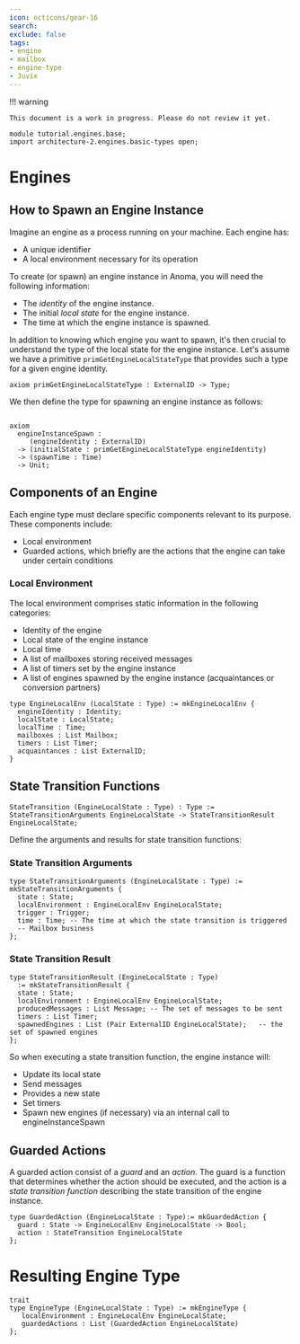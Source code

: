 ```yaml
---
icon: octicons/gear-16
search:
exclude: false
tags:
- engine
- mailbox
- engine-type
- Juvix
---
```


!!! warning

    This document is a work in progress. Please do not review it yet.

```juvix hide
module tutorial.engines.base;
import architecture-2.engines.basic-types open;
```

# Engines

## How to Spawn an Engine Instance

Imagine an engine as a process running on your machine. Each engine has:

- A unique identifier
- A local environment necessary for its operation

To create (or spawn) an engine instance in Anoma, you will need the following information:

- The _identity_ of the engine instance.
- The initial _local state_ for the engine instance.
- The time at which the engine instance is spawned.

In addition to knowing which engine you want to spawn, it's then crucial to understand the type of the local state for the engine instance.  Let's assume we have a primitive `primGetEngineLocalStateType` that provides such a type for a given engine identity.

```juvix
axiom primGetEngineLocalStateType : ExternalID -> Type;
```

We then define the type for spawning an engine instance as follows:

```juvix

axiom 
  engineInstanceSpawn : 
     (engineIdentity : ExternalID)
  -> (initialState : primGetEngineLocalStateType engineIdentity)
  -> (spawnTime : Time)
  -> Unit;
```

## Components of an Engine

Each engine type must declare specific components relevant to its purpose. These
components include:

- Local environment
- Guarded actions, which briefly are the actions that the engine can take under certain conditions

### Local Environment

The local environment comprises static information in the following categories:

- Identity of the engine
- Local state of the engine instance
- Local time
- A list of mailboxes storing received messages
- A list of timers set by the engine instance
- A list of engines spawned by the engine instance (acquaintances or conversion
  partners)

<!-- As part of the local state, we have specific-types. Not sure if it's useful to have that info seperately. -->

```juvix
type EngineLocalEnv (LocalState : Type) := mkEngineLocalEnv {
  engineIdentity : Identity;
  localState : LocalState;
  localTime : Time;
  mailboxes : List Mailbox;
  timers : List Timer;
  acquaintances : List ExternalID;
}
```

## State Transition Functions

```juvix
StateTransition (EngineLocalState : Type) : Type := StateTransitionArguments EngineLocalState -> StateTransitionResult EngineLocalState;
```

Define the arguments and results for state transition functions:

### State Transition Arguments

```juvix
type StateTransitionArguments (EngineLocalState : Type) := mkStateTransitionArguments {
  state : State;
  localEnvironment : EngineLocalEnv EngineLocalState;
  trigger : Trigger;
  time : Time; -- The time at which the state transition is triggered
  -- Mailbox business
};
```

<!-- This is more involved for sure, for now, we can keep it simple. -->

### State Transition Result

```juvix
type StateTransitionResult (EngineLocalState : Type)
  := mkStateTransitionResult {
  state : State;
  localEnvironment : EngineLocalEnv EngineLocalState;
  producedMessages : List Message; -- The set of messages to be sent
  timers : List Timer;
  spawnedEngines : List (Pair ExternalID EngineLocalState);   -- the set of spawned engines
};
```

So when executing a state transition function, the engine instance will:

- Update its local state
- Send messages
- Provides a new state
- Set timers
- Spawn new engines (if necessary) via an internal call to engineInstanceSpawn

## Guarded Actions

A guarded action consist of a _guard_ and an _action_. The guard is a
  function that determines whether the action should be executed, and the action
  is a _state transition function_ describing the state transition of the engine
  instance.

```juvix
type GuardedAction (EngineLocalState : Type):= mkGuardedAction {
  guard : State -> EngineLocalEnv EngineLocalState -> Bool;
  action : StateTransition EngineLocalState
};
```

# Resulting Engine Type

```juvix
trait
type EngineType (EngineLocalState : Type) := mkEngineType {
   localEnvironment : EngineLocalEnv EngineLocalState;
   guardedActions : List (GuardedAction EngineLocalState)
};
```
